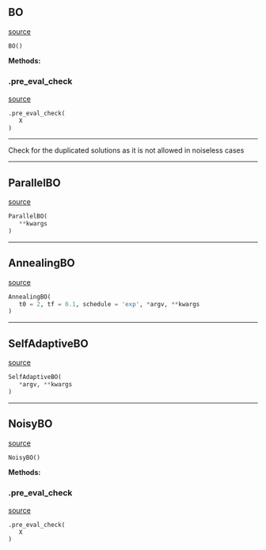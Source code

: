#


## BO
[source](https://github.com/wangronin/MIP-EGO\blob\master\mipego/BayesOpt.py\#L24)
```python 
BO()
```




**Methods:**


### .pre_eval_check
[source](https://github.com/wangronin/MIP-EGO\blob\master\mipego/BayesOpt.py\#L33)
```python
.pre_eval_check(
   X
)
```

---
Check for the duplicated solutions as it is not allowed in noiseless cases


----


## ParallelBO
[source](https://github.com/wangronin/MIP-EGO\blob\master\mipego/BayesOpt.py\#L56)
```python 
ParallelBO(
   **kwargs
)
```



----


## AnnealingBO
[source](https://github.com/wangronin/MIP-EGO\blob\master\mipego/BayesOpt.py\#L103)
```python 
AnnealingBO(
   t0 = 2, tf = 0.1, schedule = 'exp', *argv, **kwargs
)
```



----


## SelfAdaptiveBO
[source](https://github.com/wangronin/MIP-EGO\blob\master\mipego/BayesOpt.py\#L129)
```python 
SelfAdaptiveBO(
   *argv, **kwargs
)
```



----


## NoisyBO
[source](https://github.com/wangronin/MIP-EGO\blob\master\mipego/BayesOpt.py\#L160)
```python 
NoisyBO()
```




**Methods:**


### .pre_eval_check
[source](https://github.com/wangronin/MIP-EGO\blob\master\mipego/BayesOpt.py\#L161)
```python
.pre_eval_check(
   X
)
```


